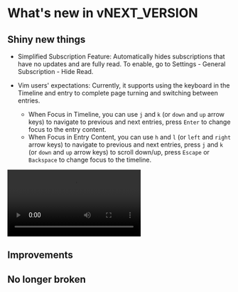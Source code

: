 # What's new in vNEXT_VERSION

## Shiny new things

- Simplified Subscription Feature: Automatically hides subscriptions that have no updates and are fully read. To enable, go to Settings - General Subscription - Hide Read.
- Vim users' expectations: Currently, it supports using the keyboard in the Timeline and entry to complete page turning and switching between entries.

  - When Focus in Timeline, you can use `j` and `k` (or `down` and `up` arrow keys) to navigate to previous and next entries, press `Enter` to change focus to the entry content.
  - When Focus in Entry Content, you can use `h` and `l` (or `left` and `right` arrow keys) to navigate to previous and next entries, press `j` and `k` (or `down` and `up` arrow keys) to scroll down/up, press `Escape` or `Backspace` to change focus to the timeline.

![Vim-like navigation](https://github.com/RSSNext/assets/raw/refs/heads/main/vim-navigation.mp4?ratio=1.833)

## Improvements

## No longer broken

